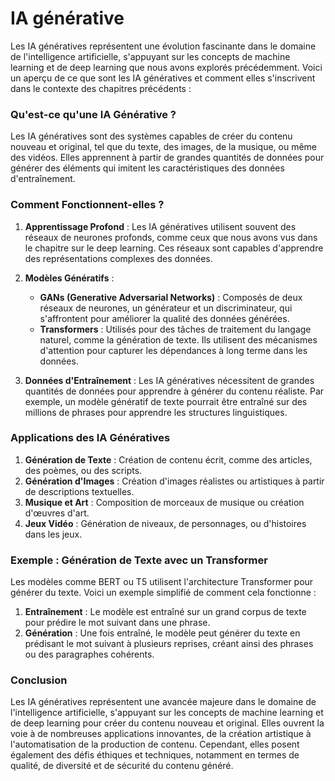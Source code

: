 # IA générative

Les IA génératives représentent une évolution fascinante dans le domaine de l'intelligence artificielle, s'appuyant sur les concepts de machine learning et de deep learning que nous avons explorés précédemment. Voici un aperçu de ce que sont les IA génératives et comment elles s'inscrivent dans le contexte des chapitres précédents :

### Qu'est-ce qu'une IA Générative ?

Les IA génératives sont des systèmes capables de créer du contenu nouveau et original, tel que du texte, des images, de la musique, ou même des vidéos. Elles apprennent à partir de grandes quantités de données pour générer des éléments qui imitent les caractéristiques des données d'entraînement.

### Comment Fonctionnent-elles ?

1. **Apprentissage Profond** : Les IA génératives utilisent souvent des réseaux de neurones profonds, comme ceux que nous avons vus dans le chapitre sur le deep learning. Ces réseaux sont capables d'apprendre des représentations complexes des données.

2. **Modèles Génératifs** :
   - **GANs (Generative Adversarial Networks)** : Composés de deux réseaux de neurones, un générateur et un discriminateur, qui s'affrontent pour améliorer la qualité des données générées.
   - **Transformers** : Utilisés pour des tâches de traitement du langage naturel, comme la génération de texte. Ils utilisent des mécanismes d'attention pour capturer les dépendances à long terme dans les données.

3. **Données d'Entraînement** : Les IA génératives nécessitent de grandes quantités de données pour apprendre à générer du contenu réaliste. Par exemple, un modèle génératif de texte pourrait être entraîné sur des millions de phrases pour apprendre les structures linguistiques.

### Applications des IA Génératives

1. **Génération de Texte** : Création de contenu écrit, comme des articles, des poèmes, ou des scripts.
2. **Génération d'Images** : Création d'images réalistes ou artistiques à partir de descriptions textuelles.
3. **Musique et Art** : Composition de morceaux de musique ou création d'œuvres d'art.
4. **Jeux Vidéo** : Génération de niveaux, de personnages, ou d'histoires dans les jeux.

### Exemple : Génération de Texte avec un Transformer

Les modèles comme BERT ou T5 utilisent l'architecture Transformer pour générer du texte. Voici un exemple simplifié de comment cela fonctionne :

1. **Entraînement** : Le modèle est entraîné sur un grand corpus de texte pour prédire le mot suivant dans une phrase.
2. **Génération** : Une fois entraîné, le modèle peut générer du texte en prédisant le mot suivant à plusieurs reprises, créant ainsi des phrases ou des paragraphes cohérents.

### Conclusion

Les IA génératives représentent une avancée majeure dans le domaine de l'intelligence artificielle, s'appuyant sur les concepts de machine learning et de deep learning pour créer du contenu nouveau et original. Elles ouvrent la voie à de nombreuses applications innovantes, de la création artistique à l'automatisation de la production de contenu. Cependant, elles posent également des défis éthiques et techniques, notamment en termes de qualité, de diversité et de sécurité du contenu généré.